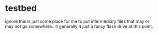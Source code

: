 # testbed
ignore this is just some place for me to put intermediary files that may or may not go somewhere.. it generally it just a fancy flash drive at this point.
